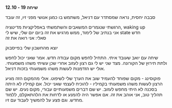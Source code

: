 **שיחה 19 \- 12.10**

סבבה יחסית, נראה שמסתדר עם דניאל, משתמש בו כמגן אנושי מפני זיו, זה עובד

הרגשתי שנגמרים המשאבים והשתמשתי באפליקציות מדיטציה, waking up  
אני בנתיב של לימוד, ממש מרגיש את זה ביום יום שלי, שיש לי state חדש  
סאלי: אני רואה את זה

יוצא מהחשבון שלי בפייסבוק

שיחה עם יואב שעובד איתי. התחיל לחפש מקום עבודה חדש. אמר שאני יכול לחפש ולתת תירוץ של הקורונה. מצד שני יש לי גם רצון לעזוב אחרי שכן עשיתי משהו משמעותי. אולי יש הזדמנות לעשות משהו משמעותי בזכות דניאל. 

פוקוסינג \- מקום שפוחד להעמיד שוב את הערך שלי לשיפוט. אולי מהמקום הזה מגיע הרצון לעשות משהו משמעותי בקמיליו \- להוכיח לעצמי שאני יכול. אם קמיליו לא היתה בסכנה לא היתי מחפש לעזוב. יש שם דברים משמעותיים עבורי, מקום נעים. יש שם תהליך טוב, אני אוהב את זה. אם אפשר היה להמנע או לדחות את הלהתאקלם, ללמוד מחדש. וגם פצע על להמשיך לעבוד עם זיו. 

